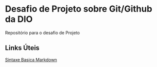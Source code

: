 # Desafio de Projeto sobre Git/Github da DIO
Repositório para o desafio de Projeto

## Links Úteis 
[Sintaxe Basica Markdown](https://docs.pipz.com/central-de-ajuda/learning-center/guia-basico-de-markdown#open)
